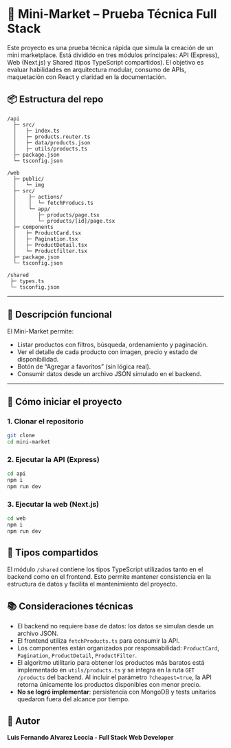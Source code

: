 # 🛒 Mini-Market – Prueba Técnica Full Stack

Este proyecto es una prueba técnica rápida que simula la creación de un mini marketplace. Está dividido en tres módulos principales: API (Express), Web (Next.js) y Shared (tipos TypeScript compartidos). El objetivo es evaluar habilidades en arquitectura modular, consumo de APIs, maquetación con React y claridad en la documentación.

## 📦 Estructura del repo

```
/api
  ├─ src/
  │   ├─ index.ts
  │   ├─ products.router.ts
  │   ├─ data/products.json
  │   ├─ utils/products.ts
  ├─ package.json
  └─ tsconfig.json

/web
  ├─ public/
  │   └─ img
  ├─ src/
  │    ├─ actions/
  │    │  └─ fetchProducs.ts
  │    └─ app/
  │       ├─ products/page.tsx
  │       └─ products/[id]/page.tsx
  ├─ components
  │   ├─ ProductCard.tsx
  │   ├─ Pagination.tsx
  │   ├─ ProductDetail.tsx
  │   └─ Productfilter.tsx
  ├─ package.json
  └─ tsconfig.json

/shared
 ├─ types.ts
 └─ tsconfig.json
```

---

## 🧪 Descripción funcional

El Mini-Market permite:

- Listar productos con filtros, búsqueda, ordenamiento y paginación.
- Ver el detalle de cada producto con imagen, precio y estado de disponibilidad.
- Botón de “Agregar a favoritos” (sin lógica real).
- Consumir datos desde un archivo JSON simulado en el backend.

---

## 🚀 Cómo iniciar el proyecto

### 1. Clonar el repositorio

```bash
git clone
cd mini-market
```
### 2. Ejecutar la API (Express)

```bash
cd api
npm i
npm run dev
```

### 3. Ejecutar la web (Next.js)

```bash
cd web
npm i
npm run dev
```

## 🔗 Tipos compartidos
El módulo ```/shared``` contiene los tipos TypeScript utilizados tanto en el backend como en el frontend. Esto permite mantener consistencia en la estructura de datos y facilita el mantenimiento del proyecto.

## 📚 Consideraciones técnicas

- El backend no requiere base de datos: los datos se simulan desde un archivo JSON.
- El frontend utiliza `fetchProducts.ts` para consumir la API.
- Los componentes están organizados por responsabilidad: `ProductCard`, `Pagination`, `ProductDetail`, `ProductFilter`.
- El algoritmo utilitario para obtener los productos más baratos está implementado en `utils/products.ts` y se integra en la ruta `GET /products` del backend. Al incluir el parámetro `?cheapest=true`, la API retorna únicamente los productos disponibles con menor precio.
- **No se logró implementar**: persistencia con MongoDB y tests unitarios quedaron fuera del alcance por tiempo.

## 🧠 Autor
**Luis Fernando Alvarez Leccia - Full Stack Web Developer**
